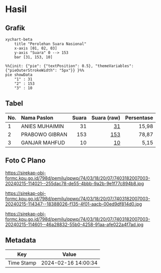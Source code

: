 # Hasil

## Grafik

```mermaid
xychart-beta
    title "Perolehan Suara Nasional"
    x-axis [01, 02, 03]
    y-axis "Suara" 0 --> 153
    bar [31, 153, 10]
```

```mermaid
%%{init: {"pie": {"textPosition": 0.5}, "themeVariables": {"pieOuterStrokeWidth": "5px"}} }%%
pie showData
    "1" : 31
    "2" : 153
    "3" : 10
```

## Tabel

| No. | Nama Paslon    | Suara | Suara (raw) | Persentase |
|:--- |:-------------- | -----:| -----------:| ----------:|
| 1   | ANIES MUHAIMIN | 31    | [31][p-1]   | 15,98      |
| 2   | PRABOWO GIBRAN | 153   | [153][p-2]  | 78,87      |
| 3   | GANJAR MAHFUD  | 10    | [10][p-3]   | 5,15       |


[p-1]: https://github.com/gigit-pemilu/pemilu-2024/blob/main/pilpres/hitung-suara/sub/74-sulawesi-tenggara/sub/03-muna/sub/18-lohia/sub/2007-lohia/sub/003-tps/sub/paslon-1.txt
[p-2]: https://github.com/gigit-pemilu/pemilu-2024/blob/main/pilpres/hitung-suara/sub/74-sulawesi-tenggara/sub/03-muna/sub/18-lohia/sub/2007-lohia/sub/003-tps/sub/paslon-2.txt
[p-3]: https://github.com/gigit-pemilu/pemilu-2024/blob/main/pilpres/hitung-suara/sub/74-sulawesi-tenggara/sub/03-muna/sub/18-lohia/sub/2007-lohia/sub/003-tps/sub/paslon-3.txt

## Foto C Plano

https://sirekap-obj-formc.kpu.go.id/798d/pemilu/ppwp/74/03/18/20/07/7403182007003-20240215-114021--255dac78-de55-4bbb-9a2b-9e1f77c894b8.jpg

https://sirekap-obj-formc.kpu.go.id/798d/pemilu/ppwp/74/03/18/20/07/7403182007003-20240215-114347--18388026-f135-4f01-aacb-00ed9df814d0.jpg

https://sirekap-obj-formc.kpu.go.id/798d/pemilu/ppwp/74/03/18/20/07/7403182007003-20240215-114601--46a28832-55b0-4258-91aa-afe022a4f7ad.jpg


## Metadata

| Key        | Value               |
| ---------- | ------------------- |
| Time Stamp | 2024-02-16 14:00:34 |




